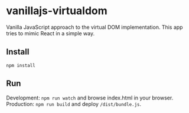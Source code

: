 # vanillajs-virtualdom
Vanilla JavaScript approach to the virtual DOM implementation. This app tries to mimic React in a simple way.

## Install

`npm install`

## Run

Development: `npm run watch` and browse index.html in your browser.
Production: `npm run build` and deploy `/dist/bundle.js`.
